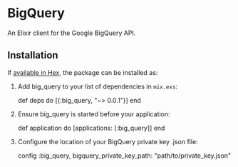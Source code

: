 # BigQuery

An Elixir client for the Google BigQuery API.

## Installation

If [available in Hex](https://hex.pm/docs/publish), the package can be installed as:

  1. Add big_query to your list of dependencies in `mix.exs`:

        def deps do
          [{:big_query, "~> 0.0.1"}]
        end

  2. Ensure big_query is started before your application:

        def application do
          [applications: [:big_query]]
        end

  3. Configure the location of your BigQuery private key .json file:

        config :big_query,
          bigquery_private_key_path: "path/to/private_key.json"
